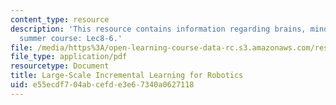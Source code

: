 ```yaml
---
content_type: resource
description: 'This resource contains information regarding brains, minds and machines
  summer course: Lec8-6.'
file: /media/https%3A/open-learning-course-data-rc.s3.amazonaws.com/res-9-003-brains-minds-and-machines-summer-course-summer-2015/e55ecdf704abcefde3e67340a0627118_MITRES_9_003SUM15_Lec8-6.pdf
file_type: application/pdf
resourcetype: Document
title: Large-Scale Incremental Learning for Robotics
uid: e55ecdf7-04ab-cefd-e3e6-7340a0627118
---
```

